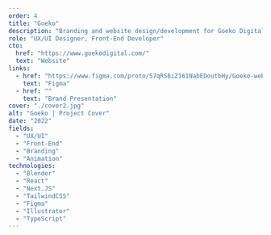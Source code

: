 ```yaml
---
order: 4
title: "Goeko"
description: "Branding and website design/development for Goeko Digital, a software development company specialized in web, mobile applications, infrastructure and A.I."
role: "UX/UI Designer, Front-End Developer"
cto:
  href: "https://www.goekodigital.com/"
  text: "Website"
links:
  - href: "https://www.figma.com/proto/S7qRS8iZ161NabEDoutbHy/Goeko-web-project?page-id=0%3A1&node-id=440-372&viewport=-1442%2C208%2C0.17&t=9CJWJiImpzZqZVWM-1&scaling=scale-down-width&content-scaling=fixed&starting-point-node-id=440%3A372&show-proto-sidebar=1"
    text: "Figma"
  - href: ""
    text: "Brand Presentation"
cover: "./cover2.jpg"
alt: "Goeko | Project Cover"
date: "2022"
fields:
  - "UX/UI"
  - "Front-End"
  - "Branding"
  - "Animation"
technologies:
  - "Blender"
  - "React"
  - "Next.JS"
  - "TailwindCSS"
  - "Figma"
  - "Illustrator"
  - "TypeScript"
---
```

